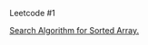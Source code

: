 Leetcode #1

<a href="https://leetcode.com/problems/binary-search/Binary"> Search Algorithm for Sorted Array. </a>
